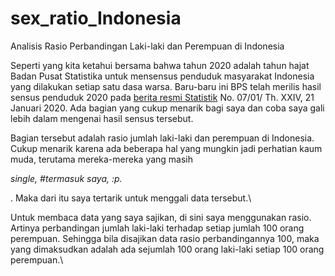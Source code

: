 # sex_ratio_Indonesia
Analisis Rasio Perbandingan Laki-laki dan Perempuan di Indonesia
<link href="https://cdn.jsdelivr.net/npm/bootstrap@5.0.0-beta2/dist/css/bootstrap.min.css" rel="stylesheet" integrity="sha384-BmbxuPwQa2lc/FVzBcNJ7UAyJxM6wuqIj61tLrc4wSX0szH/Ev+nYRRuWlolflfl" crossorigin="anonymous">


Seperti yang kita ketahui bersama bahwa tahun 2020 adalah tahun hajat Badan Pusat Statistika untuk mensensus penduduk masyarakat Indonesia yang dilakukan setiap satu dasa warsa. Baru-baru ini BPS telah merilis hasil sensus penduduk 2020 pada <a href="https://www.bps.go.id/news/2021/01/21/405/bps--270-20-juta-penduduk-indonesia-hasil-sp2020.html">berita resmi Statistik</a> No. 07/01/ Th. XXIV, 21 Januari 2020. Ada bagian yang cukup menarik bagi saya dan coba saya gali lebih dalam mengenai hasil sensus tersebut.

Bagian tersebut adalah rasio jumlah laki-laki dan perempuan di Indonesia. Cukup menarik karena ada beberapa hal yang mungkin jadi perhatian kaum muda, terutama mereka-mereka yang masih <p><em>single, #termasuk saya, :p.</em></p>. Maka dari itu saya tertarik untuk menggali data tersebut.\

Untuk membaca data yang saya sajikan, di sini saya menggunakan rasio. Artinya perbandingan jumlah laki-laki terhadap setiap jumlah 100 orang perempuan. Sehingga bila disajikan data rasio perbandingannya 100, maka yang dimaksudkan adalah ada sejumlah 100 orang laki-laki setiap 100 orang perempuan.\
